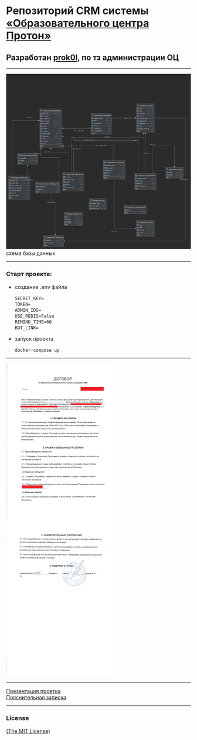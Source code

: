 # Репозиторий CRM системы [«Образовательного центра Протон»](https://proton.mskobr.ru/)

## Разработан [prok0l](https://github.com/prok0l), по тз администрации ОЦ

---
![Схема базы данных](/docs/img/db_design.png) схема базы данных

---
### Cтарт проекта:
- создание .env файла
    ```dotenv
    SECRET_KEY=
    TOKEN=
    ADMIN_IDS=
    USE_REDIS=False
    REMIND_TIME=60
    BOT_LINK=
    ```
- запуск проекта
    ```shell
    docker-compose up
    ```

---
[<img src="docs/img/contract1.jpg" width="300px">](docs/img/contract1.jpg)
[<img src="docs/img/contract2.jpg" width="300px">](docs/img/contract2.jpg)

---
[Презентация проетка](docs/presentation.pptx)\
[Пояснительная записка](docs/proton_crm.docx)

---
### License

[(The MIT License)](LICENSE.txt)